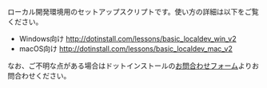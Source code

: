 ローカル開発環境用のセットアップスクリプトです。使い方の詳細は以下をご覧ください。

- Windows向け http://dotinstall.com/lessons/basic_localdev_win_v2
- macOS向け http://dotinstall.com/lessons/basic_localdev_mac_v2

なお、ご不明な点がある場合はドットインストールの[お問合わせフォーム](https://dotinstall.com/contact)よりお問合わせください。





